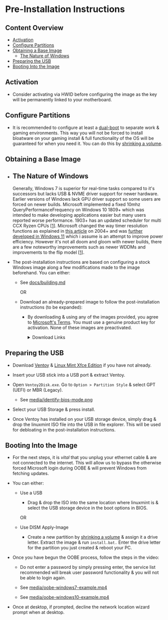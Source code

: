 # Pre-Installation Instructions

## Content Overview

- [Activation](#activation)
- [Configure Partitions](#configure-partitions)
- [Obtaining a Base Image](#obtaining-a-base-image)
    - [The Nature of Windows](#the-nature-of-windows)
- [Preparing the USB](#preparing-the-usb)
- [Booting Into the Image](#booting-into-the-image)

## Activation

- Consider activating via HWID before configuring the image as the key will be permanently linked to your motherboard.

## Configure Partitions

- It is recommended to configure at least a [dual-boot](https://en.wikipedia.org/wiki/Multi-booting) to separate work & gaming environments. This way you will not be forced to install bloatware on your gaming install & full functionality of the OS will be guaranteed for when you need it. You can do this by [shrinking a volume](https://docs.microsoft.com/en-us/windows-server/storage/disk-management/shrink-a-basic-volume).

## Obtaining a Base Image

- ## The Nature of Windows

    Generally, Windows 7 is superior for real-time tasks compared to it's successors but lacks USB & NVME driver support for newer hardware. Earlier versions of Windows lack GPU driver support so some users are forced on newer builds. Microsoft implemented a fixed 10mhz QueryPerformanceFrequency on Windows 10 1809+ which was intended to make developing applications easier but many users reported worse performance. 1903+ has an updated scheduler for multi CCX Ryzen CPUs [[1](https://i.redd.it/y8nxtm08um331.png)]. Microsoft changed the way timer resolution functions as explained in [this article](https://randomascii.wordpress.com/2020/10/04/windows-timer-resolution-the-great-rule-change/) on 2004+ and was [further developed in Windows 11](https://twitter.com/amitxv/status/1491357305535070211) which i assume is an attempt to improve power efficiency. However it's not all doom and gloom with newer builds, there are a few noteworthy improvements such as newer WDDMs and improvements to the flip model [[1](https://devblogs.microsoft.com/directx/dxgi-flip-model/)]. 

- The post-installation instructions are based on configuring a stock Windows image along a few modifications made to the image beforehand. You can either:

    - See [docs/building.md](../docs/building.md)

        OR

    - Download an already-prepared image to follow the post-installation instructions (to be expanded):

        - By downloading & using any of the images provided, you agree to [Microsoft's Terms](https://www.microsoft.com/en-us/Useterms/Retail/Windows/10/UseTerms_Retail_Windows_10_English.htm). You must use a genuine product key for activation. None of these images are preactivated.

            <details>
            <summary>Download Links</summary>

            - Windows 10 1803

            - Windows 10 21H2

            </details>



## Preparing the USB

- Download [Ventoy](https://github.com/ventoy/Ventoy/releases) & [Linux Mint Xfce Edition](https://linuxmint.com/edition.php?id=294) if you have not already.

- Insert your USB stick into a USB port & extract Ventoy.

- Open ``Ventoy2Disk.exe``. Go to ``Option > Partition Style`` & select GPT (UEFI) or MBR (Legacy).

    - See [media/identify-bios-mode.png](../media/identify-bios-mode.png)

- Select your USB Storage & press install.

- Once Ventoy has installed on your USB storage device, simply drag & drop the linuxmint ISO file into the USB in file explorer. This will be used for debloating in the post-installation instructions.

## Booting Into the Image

- For the next steps, it is *vital* that you unplug your ethernet cable & are not connected to the internet. This will allow us to bypass the otherwise forced Microsoft login during OOBE & will prevent Windows from fetching updates. 

- You can either:

    - Use a USB

        - Drag & drop the ISO into the same location where linuxmint is & select the USB storage device in the boot options in BIOS.
        
        OR

    - Use DISM Apply-Image

        - Create a new partition by [shrinking a volume](https://docs.microsoft.com/en-us/windows-server/storage/disk-management/shrink-a-basic-volume) & assign it a drive letter. Extract the image & run ``install.bat.`` Enter the drive letter for the partition you just created & reboot your PC.

- Once you have begun the OOBE process, follow the steps in the video:

    - Do not enter a password by simply pressing enter, the service list recommended will break user password functionality & you will not be able to login again.

    - See [media/oobe-windows7-example.mp4](../media/oobe-windows7-example.mp4)

    - See [media/oobe-windows10-example.mp4](../media/oobe-windows10-example.mp4)

- Once at desktop, if prompted, decline the network location wizard prompt when at desktop.
